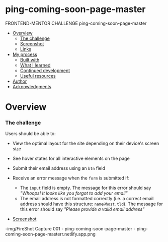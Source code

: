 # ping-coming-soon-page-master
FRONTEND-MENTOR CHALLENGE    ping-coming-soon-page-master 


- [Overview](#overview)
  - [The challenge](#the-challenge)
  - [Screenshot](#screenshot)
  - [Links](#links)
- [My process](#my-process)
  - [Built with](#built-with)
  - [What I learned](#what-i-learned)
  - [Continued development](#continued-development)
  - [Useful resources](#useful-resources)
- [Author](#author)
- [Acknowledgments](#acknowledgments)


# Overview

### The challenge

Users should be able to:

- View the optimal layout for the site depending on their device's screen size
- See hover states for all interactive elements on the page
- Submit their email address using an `btn` field
- Receive an error message when the `form` is submitted if:
	- The `input` field is empty. The message for this error should say *"Whoops! It looks like you forgot to add your email"*
	- The email address is not formatted correctly (i.e. a correct email address should have this structure: `name@host.tld`). The message for this error should say *"Please provide a valid email address"*


- [Screenshot](#screenshot)

-img/FireShot Capture 001 - ping-coming-soon-page-master - ping-coming-soon-page-masterr.netlify.app.png




